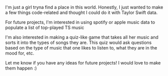 I'm just a girl tryna find a place in this world.
Honestly, I just wanted to make a few things code-related and thought I could do it with Taylor Swift data. 

For future projects, I'm interested in using spotify or apple music data to populate a list of top-played TS music

I'm also interested in making a quiz-like game that takes all her music and sorts it into the types of songs they are. 
This quiz would ask questions based on the type of music that one likes to listen to, what they are in the mood for, etc. 

Let me know if you have any ideas for future projects! I would love to make them happen :)
